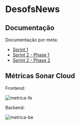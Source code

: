 # DesofsNews

## Documentação

Documentação por meta:

- [Sprint 1](/Deliverables/Sprint1/)
- [Sprint 2 - Phase 1](/Deliverables/Sprint2-Phase1/)
- [Sprint 2 - Phase 2](/Deliverables/Sprint2-Phase2/)

## Métricas Sonar Cloud

Frontend:

![metrica-fe](https://sonarcloud.io/api/project_badges/measure?project=desofsm1a6_desofs2024_M1A_6_FE&metric=security_rating)

Backend:

![metrica-be](https://sonarcloud.io/api/project_badges/measure?project=desofsm1a6_desofs2024_M1A_6_BE&metric=security_rating)
